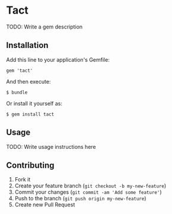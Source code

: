 # Tact

TODO: Write a gem description

## Installation

Add this line to your application's Gemfile:

    gem 'tact'

And then execute:

    $ bundle

Or install it yourself as:

    $ gem install tact

## Usage

TODO: Write usage instructions here

## Contributing

1. Fork it
2. Create your feature branch (`git checkout -b my-new-feature`)
3. Commit your changes (`git commit -am 'Add some feature'`)
4. Push to the branch (`git push origin my-new-feature`)
5. Create new Pull Request
